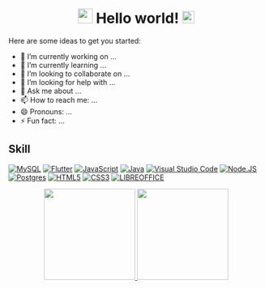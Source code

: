 <h1 align="center"><img src="https://github.com/TheDudeThatCode/TheDudeThatCode/blob/master/Assets/Hi.gif" width="29px"> Hello world!&nbsp;<img src="https://github.com/TheDudeThatCode/TheDudeThatCode/blob/master/Assets/Earth.gif" width="24px"> </h1>
Here are some ideas to get you started:

- 🔭 I’m currently working on ...
- 🌱 I’m currently learning ...
- 👯 I’m looking to collaborate on ...
- 🤔 I’m looking for help with ...
- 💬 Ask me about ...
- 📫 How to reach me: ...
- 😄 Pronouns: ...
- ⚡ Fun fact: ...

## Skill
[![MySQL](https://img.shields.io/badge/MySQL-4479A1?style=for-the-badge&logo=mysql&logoColor=white&labelColor=101010)]()
[![Flutter](https://img.shields.io/badge/MariaDB-0095D5?style=for-the-badge&logo=MariaDB&logoColor=white&labelColor=101010)]()
[![JavaScript](https://img.shields.io/badge/JavaScript-F7DF1E?style=for-the-badge&logo=javascript&logoColor=white&labelColor=101010)]()
[![Java](https://img.shields.io/badge/Java-red?style=for-the-badge&logo=java&logoColor=white&labelColor=101010)]()
[![Visual Studio Code](https://img.shields.io/badge/VisualStudio-Code-0071BC?style=for-the-badge&logo=visual-studio-code&logoColor=white&labelColor=101010)]()
[![Node.JS](https://img.shields.io/badge/Node-JS-339933?style=for-the-badge&logo=node.js&logoColor=white&labelColor=101010)]()
[![Postgres](https://img.shields.io/badge/PostgreSQL-0088CC?style=for-the-badge&logo=postgreSQL&logoColor=white&labelColor=101010)]()
[![HTML5](https://img.shields.io/badge/HTML-red?style=for-the-badge&logo=html5&logoColor=white&labelColor=101010)]()
[![CSS3](https://img.shields.io/badge/CSS3-yellow?style=for-the-badge&logo=css3&logoColor=white&labelColor=101010)]()
[![LIBREOFFICE](https://camo.githubusercontent.com/9f80565698eaa05be5b877119da319aa4a88e0a834c9f9283b11f3d699be8eb6/68747470733a2f2f696d672e736869656c64732e696f2f7374617469632f76313f7374796c653d666f722d7468652d6261646765266d6573736167653d4c696272654f666669636526636f6c6f723d313841333033266c6f676f3d4c696272654f6666696365266c6f676f436f6c6f723d464646464646266c6162656c3d)]()
<p align="center">
<a href="https://github.com/Dicxie1">
  <img height="180em" src="https://github-readme-stats-eight-theta.vercel.app/api?username=Dicxie1&show_icons=true&theme=dracula&include_all_commits=true&count_private=true"/>
  <img height="180em" src="https://github-readme-stats-eight-theta.vercel.app/api/top-langs/?username=Dicxie1&layout=compact&langs_count=8&theme=dracula"/>
</a>
</p>

